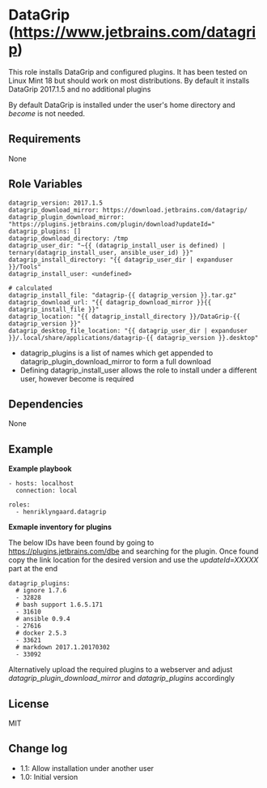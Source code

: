 DataGrip (https://www.jetbrains.com/datagrip)
=========

This role installs DataGrip and configured plugins. It has been tested on Linux Mint 18 but should work on most 
distributions. By default it installs DataGrip 2017.1.5 and no additional plugins

By default DataGrip is installed under the user's home directory and _become_ is not needed.

Requirements
------------

None


Role Variables
--------------

    datagrip_version: 2017.1.5
    datagrip_download_mirror: https://download.jetbrains.com/datagrip/
    datagrip_plugin_download_mirror: "https://plugins.jetbrains.com/plugin/download?updateId="
    datagrip_plugins: []
    datagrip_download_directory: /tmp
    datagrip_user_dir: "~{{ (datagrip_install_user is defined) | ternary(datagrip_install_user, ansible_user_id) }}"
    datagrip_install_directory: "{{ datagrip_user_dir | expanduser }}/Tools"
    datagrip_install_user: <undefined>

    # calculated
    datagrip_install_file: "datagrip-{{ datagrip_version }}.tar.gz"
    datagrip_download_url: "{{ datagrip_download_mirror }}{{ datagrip_install_file }}"
    datagrip_location: "{{ datagrip_install_directory }}/DataGrip-{{ datagrip_version }}"
    datagrip_desktop_file_location: "{{ datagrip_user_dir | expanduser  }}/.local/share/applications/datagrip-{{ datagrip_version }}.desktop"

* datagrip_plugins is a list of names which get appended to datagrip_plugin_download_mirror to form a full download  
* Defining datagrip_install_user allows the role to install under a different user, however become is required 

Dependencies
------------

None

Example 
-------

__Example playbook__


    - hosts: localhost
      connection: local
    
    roles:
      - henriklyngaard.datagrip
      
__Exmaple inventory for plugins__

The below IDs have been found by going to https://plugins.jetbrains.com/dbe and searching for the plugin. 
Once found copy the link location for the desired version and use the _updateId=XXXXX_ part at the end        
      
    datagrip_plugins:
      # ignore 1.7.6
      - 32828
      # bash support 1.6.5.171
      - 31610
      # ansible 0.9.4
      - 27616
      # docker 2.5.3
      - 33621
      # markdown 2017.1.20170302
      - 33092      
      
 Alternatively upload the required plugins to a webserver and adjust _datagrip_plugin_download_mirror_ and 
 _datagrip_plugins_ accordingly
      
      
License
-------

MIT

Change log
----------

* 1.1: Allow installation under another user
* 1.0: Initial version
